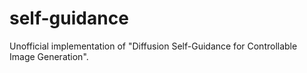 # self-guidance
Unofficial implementation of "Diffusion Self-Guidance for Controllable Image Generation".
